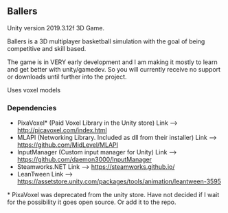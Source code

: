 ## Ballers
Unity version 2019.3.12f 3D Game.

Ballers is a 3D multiplayer basketball simulation with the goal of being competitive and skill based.

The game is in VERY early development and I am making it mostly to learn and get better with unity/gamedev. So you will currently receive no support or downloads until further into the project.

Uses voxel models

### Dependencies

* PixaVoxel* (Paid Voxel Library in the Unity store)                Link --> http://picavoxel.com/index.html
* MLAPI (Networking Library. Included as dll from their installer)  Link --> https://github.com/MidLevel/MLAPI
* InputManager (Custom input manager for Unity)                     Link --> https://github.com/daemon3000/InputManager
* Steamworks.NET                                                    Link --> https://steamworks.github.io/
* LeanTween                                Link --> https://assetstore.unity.com/packages/tools/animation/leantween-3595

\* PixaVoxel was deprecated from the unity store. Have not decided if I wait for the possibility it goes open source. Or add it to the repo.

